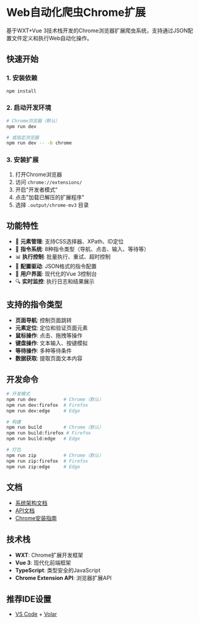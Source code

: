 # Web自动化爬虫Chrome扩展

基于WXT+Vue 3技术栈开发的Chrome浏览器扩展爬虫系统，支持通过JSON配置文件定义和执行Web自动化操作。

## 快速开始

### 1. 安装依赖
```bash
npm install
```

### 2. 启动开发环境
```bash
# Chrome浏览器（默认）
npm run dev

# 或指定浏览器
npm run dev -- -b chrome
```

### 3. 安装扩展
1. 打开Chrome浏览器
2. 访问 `chrome://extensions/`
3. 开启"开发者模式"
4. 点击"加载已解压的扩展程序"
5. 选择 `.output/chrome-mv3` 目录

## 功能特性

- 🎯 **元素管理**: 支持CSS选择器、XPath、ID定位
- 🤖 **指令系统**: 8种指令类型（导航、点击、输入、等待等）
- 📊 **执行控制**: 批量执行、重试、超时控制
- 🔧 **配置驱动**: JSON格式的指令配置
- 📱 **用户界面**: 现代化的Vue 3控制台
- 🔍 **实时监控**: 执行日志和结果展示

## 支持的指令类型

- **页面导航**: 控制页面跳转
- **元素定位**: 定位和验证页面元素
- **鼠标操作**: 点击、拖拽等操作
- **键盘操作**: 文本输入、按键模拟
- **等待操作**: 多种等待条件
- **数据获取**: 提取页面文本内容

## 开发命令

```bash
# 开发模式
npm run dev          # Chrome（默认）
npm run dev:firefox  # Firefox
npm run dev:edge     # Edge

# 构建
npm run build        # Chrome（默认）
npm run build:firefox # Firefox
npm run build:edge   # Edge

# 打包
npm run zip          # Chrome（默认）
npm run zip:firefox  # Firefox
npm run zip:edge     # Edge
```

## 文档

- [系统架构文档](docs/README.md)
- [API文档](docs/API.md)
- [Chrome安装指南](docs/CHROME_SETUP.md)

## 技术栈

- **WXT**: Chrome扩展开发框架
- **Vue 3**: 现代化前端框架
- **TypeScript**: 类型安全的JavaScript
- **Chrome Extension API**: 浏览器扩展API

## 推荐IDE设置

- [VS Code](https://code.visualstudio.com/) + [Volar](https://marketplace.visualstudio.com/items?itemName=Vue.volar)
